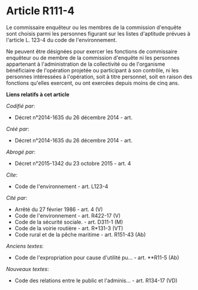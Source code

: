 # Article R111-4

Le commissaire enquêteur ou les membres de la commission d'enquête sont choisis parmi les personnes figurant sur les listes
d'aptitude prévues à l'article L. 123-4 du code de l'environnement.

Ne peuvent être désignées pour exercer les fonctions de commissaire enquêteur ou de membre de la commission d'enquête ni les
personnes appartenant à l'administration de la collectivité ou de l'organisme bénéficiaire de l'opération projetée ou
participant à son contrôle, ni les personnes intéressées à l'opération, soit à titre personnel, soit en raison des fonctions
qu'elles exercent, ou ont exercées depuis moins de cinq ans.

**Liens relatifs à cet article**

_Codifié par_:

  - Décret n°2014-1635 du 26 décembre 2014 - art.

_Créé par_:

  - Décret n°2014-1635 du 26 décembre 2014 - art.

_Abrogé par_:

  - Décret n°2015-1342 du 23 octobre 2015 - art. 4

_Cite_:

  - Code de l'environnement - art. L123-4

_Cité par_:

  - Arrêté du 27 février 1986 - art. 4 (V)
  - Code de l'environnement - art. R422-17 (V)
  - Code de la sécurité sociale. - art. D311-1 (M)
  - Code de la voirie routière - art. R*131-3 (VT)
  - Code rural et de la pêche maritime - art. R151-43 (Ab)

_Anciens textes_:

  - Code de l'expropriation pour cause d'utilité pu... - art. **R11-5 (Ab)

_Nouveaux textes_:

  - Code des relations entre le public et l'adminis... - art. R134-17 (VD)
